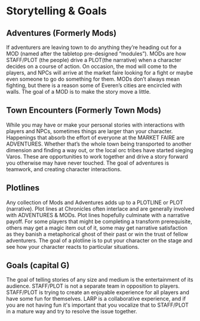 # Storytelling & Goals

## Adventures (Formerly Mods)
If adventurers are leaving town to do anything they’re heading out for a MOD (named after the tabletop pre-designed “modules”). MODs are how STAFF/PLOT (the people) drive a PLOT(the narrative) when a character decides on a course of action.  On occasion, the mod will come to the players, and NPCs will arrive at the market faire looking for a fight or maybe even someone to go do something for them. MODs don’t always mean fighting, but there is a reason some of Everen’s cities are encircled with walls. The goal of a MOD is to make the story move a little.

## Town Encounters (Formerly Town Mods)
While you may have or make your personal stories with interactions with players and NPCs, sometimes things are larger than your character. Happenings that absorb the effort of everyone at the MARKET FAIRE are ADVENTURES. Whether that’s the whole town being transported to another dimension and finding a way out, or the local orc tribes have started sieging Varos. These are opportunities to work together and drive a story forward you otherwise may have never touched. The goal of adventures is teamwork, and creating character interactions.

## Plotlines
Any collection of Mods and Adventures adds up to a PLOTLINE or PLOT (narrative). Plot lines at Chronicles often interlace and are generally involved with ADVENTURES & MODs. Plot lines hopefully culminate with a narrative payoff. For some players that might be completing a transform prerequisite, others may get a magic item out of it, some may get narrative satisfaction as they banish a metaphorical ghost of their past or win the trust of fellow adventurers. The goal of a plotline is to put your character on the stage and see how your character reacts to particular situations.

## Goals (capital G)
The goal of telling stories of any size and medium is the entertainment of its audience. STAFF/PLOT is not a separate team in opposition to players. STAFF/PLOT is trying to create an enjoyable experience for all players and have some fun for themselves. LARP is a collaborative experience, and if you are not having fun it's important that you vocalize that to STAFF/PLOT in a mature way and try to resolve the issue together.


